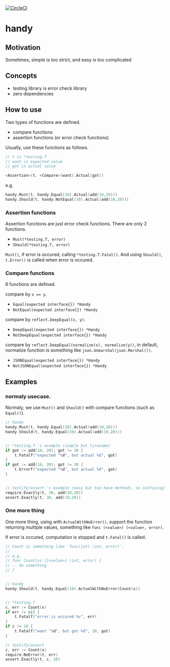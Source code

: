 [![CircleCI](https://circleci.com/gh/podhmo/handy.svg?style=svg)](https://circleci.com/gh/podhmo/handy)

# handy

## Motivation

Sometimes, simple is too strict, and easy is too complicated

## Concepts

- testing library is error check library
- zero dependencies

## How to use

Two types of functions are defined.

- compare functions
- assertion functions (or error check functions)

Usually, use these functions as follows.

```go
// t is *testing.T
// want is expected value
// got is actual value

<Assertion>(t, <Compare>(want).Actual(got))
```

e.g.

```go
handy.Must(t, handy.Equal(30).Actual(add(10,20)))
handy.Should(t, handy.NotEqual(30).Actual(add(10,20)))
```

### Assertion functions

Assertion functions are just error check functions. There are only 2 functions.

- `Must(*testing.T, error)`
- `Should(*testing.T, error)`

`Must()`, if error is occured, calling `*testing.T.Fatal()`. And using `Should()`, `t.Error()` is called when error is occured.

### Compare functions

6 functions are defined.

compare by `x == y`.

- `Equal(expected interface{}) *Handy`
- `NotEqual(expected interface{}) *Handy`

compare by `reflect.DeepEqual(x, y)`.

- `DeepEqual(expected interface{}) *Handy`
- `NotDeepEqual(expected interface{}) *Handy`

compare by `reflect.DeepEqual(normalize(x), normalize(y))`, in default, normalize function is something like `json.Unmarshal(json.Marshal())`.

- `JSONEqual(expected interface{}) *Handy`
- `NotJSONEqual(expected interface{}) *Handy`

## Examples

### normaly usecase.

Normaly, we use `Must()` and `Should()` with compare functions (such as `Equal()`).

```go
// handy
handy.Must(t, handy.Equal(30).Actual(add(10,20)))
handy.Should(t, handy.Equal(30).Actual(add(10,20)))


// *testing.T 's example (simple but tiresome)
if got := add(10, 20); got != 30 {
	t.Fatalf("expected "%d", but actual %d", got)
}
if got := add(10, 20); got != 30 {
	t.Errorf("expected "%d", but actual %d", got)
}


// testify/assert 's example (easy but too have methods, so confusing)
require.Exactly(t, 30, add(10,20))
assert.Exactly(t, 30, add(10,20))
```

### One more thing

One more thing, using with `ActualWithNoError()`, support the function returning multiple values, something like `func (<value>) (<value>, error)`. 

If error is occured, computation is stopped and `t.Fatal()` is called.

```go
// Count is something like `func(int) (int, error)`.
//
// e.g.
// func Count(xs []<value>) (int, error) {
// .. do something
// }


// handy
handy.Should(t, handy.Equal(10).ActualWithNoError(Count(x))


// *testing.T
c, err := Count(x)
if err != nil {
	t.Fatalf("error is occured %v", err)
}
if c != 10 {
	t.Fatalf("want "%d", but got %d", 10, got)
}

// testify/assert
c, err := Count(x)
require.NoError(t, err)
assert.Exactly(t, c, 10)
```
